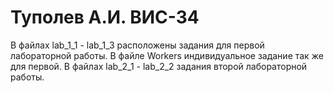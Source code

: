 # Туполев А.И. ВИС-34
В файлах lab_1_1 - lab_1_3 расположены задания для первой лабораторной работы. В файле Workers индивидуальное задание так же для первой.
В файлах lab_2_1 - lab_2_2 задания второй лабораторной работы.
